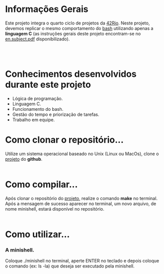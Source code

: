 # Informações Gerais
Este projeto integra o quarto ciclo de projetos da [42Rio](https://42.rio/).
Neste projeto, devemos replicar o mesmo comportamento do [bash](https://pt.wikipedia.org/wiki/Bash) utilizando apenas a **linguagem C** (as instruções gerais deste projeto encontram-se no [en.subject.pdf](./en.subject.pdf) disponibilizado).

</br>
</br>

# Conhecimentos desenvolvidos durante este projeto
<ul>
    <li>
        Lógica de programação.
    </li>
    <li>
        Linguagem C.
    </li>
    <li>
        Funcionamento do bash.
    </li>
    <li>
        Gestão do tempo e priorização de tarefas.
    </li>
    <li>
        Trabalho em equipe.
    </li>
</ul>

# Como clonar o repositório...
Utilize um sistema operacional baseado no Unix (Linux ou MacOs), clone o [projeto](https://github.com/wyllbrayner/42Rio-minishell) do **github**.
</br>
</br>

# Como compilar...
Após clonar o repositório do [projeto](https://github.com/wyllbrayner/42Rio-minishell), realize o comando **make** no terminal.
Após a mensagem de sucesso aparecer no terminal, um novo arquivo, de nome minishell, estará disponível no repositório.
</br>
</br>

# Como utilizar...
### A minishell.
Coloque ./minishell no terminal, aperte ENTER no teclado e depois coloque o comando (ex: ls -la) que deseja ser executado pela minishell.
</br>
</br>
